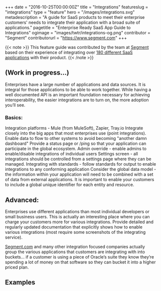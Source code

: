 +++
date = "2016-10-25T00:00:00Z"
title = "Integrations"
featureslug = "integrations"
type = "feature"
hero = "/images/integrations.svg"
metadescription = "A guide for SaaS products to meet their enterprise customers' needs to integrate their application with a broad suite of applications."
pagetitle = "Enterprise Ready SaaS App Guide to Integrations"
ogimage = "images/twtr/integrations-og.png"
contributor = "Segment"
contributorurl = "https://www.segment.com"
+++

{{< note >}}
This feature guide was contributed by the team at [Segment](https://www.segment.com) based on their experience of integrating over [180 different SaaS applications](https://segment.com/catalog#integrations/all) with their product.
{{< /note >}}

## (Work in progress…)
Enterprises have a large number of applications and data sources. It is integral for those applications to be able to work together. While having a well documented API is an important foundation necessary for achieving interoperability, the easier integrations are to turn on, the more adoption you’ll see.

### Basics:
Integration platforms - Mule (from MuleSoft), Zapier, Tray.io
Integrate closely into the big apps that most enterprises use (point integrations).
Enable data to flow to other systems to avoid becoming "another damn dashboard"
Provide a status page or /ping so that your application can participate in the global ecosystem.
Admin override - enable admins to enable/disable integrations of individual users
Settings screen - all integrations should be controlled from a settings page where they can be managed.
Integrating with standards - follow standards for output to enable integrations to any conforming application
Consider the global data model - the information within your application will need to be combined with a set of data from external applications. It is important to enable your customers to include a global unique identifier for each entity and resource.

## Advanced:
Enterprises use different applications than most individual developers or small business users. This is actually an interesting place where you can charge your customers more for various integrations.
Provide detailed and regularly updated documentation that explicitly shows how to enable various integrations (most require some screenshots of the integrating service).

[Segment.com](http://segment.com/) and many other integration focused companies actually group the various applications that customers are integrating with into buckets… if a customer is using a piece of Oracle’s suite they know they’re spending a lot of money on that software so they can bucket it into a higher priced plan.

## Examples
